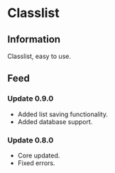 # Classlist

## Information
Classlist, easy to use.

## Feed
### Update 0.9.0
- Added list saving functionality.
- Added database support.

### Update 0.8.0
- Core updated.
- Fixed errors.